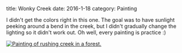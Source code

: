 title: Wonky Creek
date: 2016-1-18
category: Painting

I didn't get the colors right in this one.
The goal was to have sunlight peeking around a bend in the creek, but I didn't gradually change the lighting so it didn't work out.
Oh well, every painting is practice :&#41;

<a href="/images/paintings/January_18_2016-Wonky_Creek.jpg"><img src="/images/paintings/small-January_18_2016-Wonky_Creek.jpg" alt="Painting of rushing creek in a forest." class="center" /></a>

